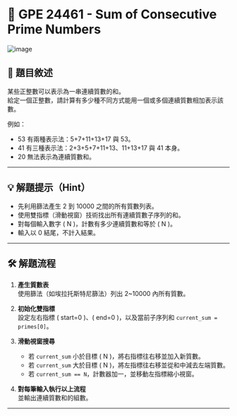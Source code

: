 # 🔢 GPE 24461 - Sum of Consecutive Prime Numbers
![image](https://github.com/user-attachments/assets/de77aab8-df8d-4386-93e5-89ca82d127ca)


## 📘 題目敘述

某些正整數可以表示為一串連續質數的和。  
給定一個正整數，請計算有多少種不同方式能用一個或多個連續質數相加表示該數。

例如：  
- 53 有兩種表示法：5+7+11+13+17 與 53。  
- 41 有三種表示法：2+3+5+7+11+13、11+13+17 與 41 本身。  
- 20 無法表示為連續質數和。

---

## 💡 解題提示（Hint）

- 先利用篩法產生 2 到 10000 之間的所有質數列表。  
- 使用雙指標（滑動視窗）技術找出所有連續質數子序列的和。  
- 對每個輸入數字 \( N \)，計數有多少連續質數和等於 \( N \)。  
- 輸入以 0 結尾，不計入結果。

---

## 🛠 解題流程

1. **產生質數表**  
   使用篩法（如埃拉托斯特尼篩法）列出 2~10000 內所有質數。

2. **初始化雙指標**  
   設定左右指標 \( start=0 \)、\( end=0 \)，以及當前子序列和 `current_sum = primes[0]`。

3. **滑動視窗搜尋**  
   - 若 `current_sum` 小於目標 \( N \)，將右指標往右移並加入新質數。  
   - 若 `current_sum` 大於目標 \( N \)，將左指標往右移並從和中減去左端質數。  
   - 若 `current_sum == N`，計數器加一，並移動左指標縮小視窗。

4. **對每筆輸入執行以上流程**  
   並輸出連續質數和的組數。

---

